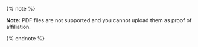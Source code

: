 {% note %}

**Note:** PDF files are not supported and you cannot upload them as proof of affiliation.

{% endnote %}
